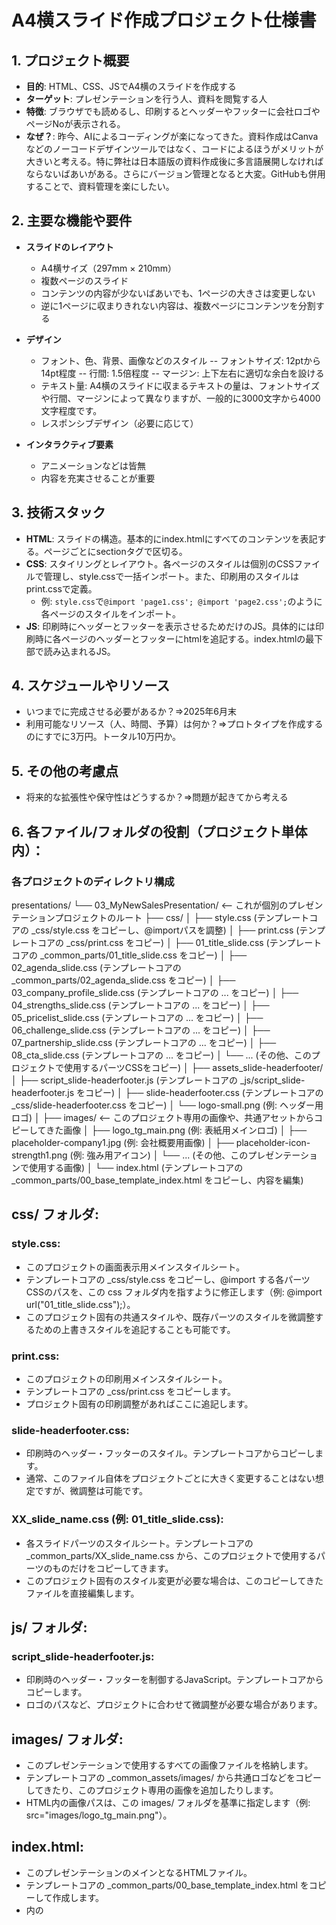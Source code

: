 # A4横スライド作成プロジェクト仕様書

## 1. プロジェクト概要
- **目的**: HTML、CSS、JSでA4横のスライドを作成する
- **ターゲット**: プレゼンテーションを行う人、資料を閲覧する人
- **特徴**: ブラウザでも読めるし、印刷するとヘッダーやフッターに会社ロゴやページNoが表示される。
- **なぜ？**: 昨今、AIによるコーディングが楽になってきた。資料作成はCanvaなどのノーコードデザインツールではなく、コードによるほうがメリットが大きいと考える。特に弊社は日本語版の資料作成後に多言語展開しなければならないばあいがある。さらにバージョン管理となると大変。GitHubも併用することで、資料管理を楽にしたい。

## 2. 主要な機能や要件
- **スライドのレイアウト**
  - A4横サイズ（297mm × 210mm）
  - 複数ページのスライド
  - コンテンツの内容が少ないばあいでも、1ページの大きさは変更しない
  - 逆に1ページに収まりきれない内容は、複数ページにコンテンツを分割する

- **デザイン**
  - フォント、色、背景、画像などのスタイル
  -- フォントサイズ: 12ptから14pt程度
  -- 行間: 1.5倍程度
  -- マージン: 上下左右に適切な余白を設ける
  - テキスト量: A4横のスライドに収まるテキストの量は、フォントサイズや行間、マージンによって異なりますが、一般的に3000文字から4000文字程度です。
  - レスポンシブデザイン（必要に応じて）

- **インタラクティブ要素**
  - アニメーションなどは皆無
  - 内容を充実させることが重要

## 3. 技術スタック
- **HTML**: スライドの構造。基本的にindex.htmlにすべてのコンテンツを表記する。ページごとにsectionタグで区切る。
- **CSS**: スタイリングとレイアウト。各ページのスタイルは個別のCSSファイルで管理し、style.cssで一括インポート。また、印刷用のスタイルはprint.cssで定義。
  - 例: `style.css`で`@import 'page1.css'; @import 'page2.css';`のように各ページのスタイルをインポート。
- **JS**: 印刷時にヘッダーとフッターを表示させるためだけのJS。具体的には印刷時に各ページのヘッダーとフッターにhtmlを追記する。index.htmlの最下部で読み込まれるJS。


## 4. スケジュールやリソース
- いつまでに完成させる必要があるか？⇒2025年6月末
- 利用可能なリソース（人、時間、予算）は何か？⇒プロトタイプを作成するのにすでに3万円。トータル10万円か。

## 5. その他の考慮点
- 将来的な拡張性や保守性はどうするか？⇒問題が起きてから考える


## 6. 各ファイル/フォルダの役割（プロジェクト単体内）：

### 各プロジェクトのディレクトリ構成

presentations/
└── 03_MyNewSalesPresentation/  <-- これが個別のプレゼンテーションプロジェクトのルート
    ├── css/
    │   ├── style.css               (テンプレートコアの _css/style.css をコピーし、@importパスを調整)
    │   ├── print.css               (テンプレートコアの _css/print.css をコピー) 
    │   ├── 01_title_slide.css      (テンプレートコアの _common_parts/01_title_slide.css をコピー)
    │   ├── 02_agenda_slide.css     (テンプレートコアの _common_parts/02_agenda_slide.css をコピー)
    │   ├── 03_company_profile_slide.css (テンプレートコアの ... をコピー)
    │   ├── 04_strengths_slide.css       (テンプレートコアの ... をコピー)
    │   ├── 05_pricelist_slide.css       (テンプレートコアの ... をコピー)
    │   ├── 06_challenge_slide.css       (テンプレートコアの ... をコピー)
    │   ├── 07_partnership_slide.css     (テンプレートコアの ... をコピー)
    │   ├── 08_cta_slide.css             (テンプレートコアの ... をコピー)
    │   └── ... (その他、このプロジェクトで使用するパーツCSSをコピー)
    │
    ├── assets_slide-headerfooter/
    │   ├── script_slide-headerfooter.js (テンプレートコアの _js/script_slide-headerfooter.js をコピー)
    │   ├── slide-headerfooter.css  (テンプレートコアの _css/slide-headerfooter.css をコピー)
    │   └── logo-small.png            (例: ヘッダー用ロゴ)
    │
    ├── images/  <-- このプロジェクト専用の画像や、共通アセットからコピーしてきた画像
    │   ├── logo_tg_main.png          (例: 表紙用メインロゴ)
    │   ├── placeholder-company1.jpg  (例: 会社概要用画像)
    │   ├── placeholder-icon-strength1.png (例: 強み用アイコン)
    │   └── ... (その他、このプレゼンテーションで使用する画像)
    │
    └── index.html   (テンプレートコアの _common_parts/00_base_template_index.html をコピーし、内容を編集)

## css/ フォルダ:
### style.css:
- このプロジェクトの画面表示用メインスタイルシート。
- テンプレートコアの _css/style.css をコピーし、@import する各パーツCSSのパスを、この css フォルダ内を指すように修正します（例: @import url("01_title_slide.css");）。
- このプロジェクト固有の共通スタイルや、既存パーツのスタイルを微調整するための上書きスタイルを追記することも可能です。

### print.css:
- このプロジェクトの印刷用メインスタイルシート。
- テンプレートコアの _css/print.css をコピーします。
- プロジェクト固有の印刷調整があればここに追記します。

### slide-headerfooter.css:
- 印刷時のヘッダー・フッターのスタイル。テンプレートコアからコピーします。
- 通常、このファイル自体をプロジェクトごとに大きく変更することはない想定ですが、微調整は可能です。

### XX_slide_name.css (例: 01_title_slide.css):
- 各スライドパーツのスタイルシート。テンプレートコアの _common_parts/XX_slide_name.css から、このプロジェクトで使用するパーツのものだけをコピーしてきます。
- このプロジェクト固有のスタイル変更が必要な場合は、このコピーしてきたファイルを直接編集します。

## js/ フォルダ:
### script_slide-headerfooter.js:
- 印刷時のヘッダー・フッターを制御するJavaScript。テンプレートコアからコピーします。
- ロゴのパスなど、プロジェクトに合わせて微調整が必要な場合があります。

## images/ フォルダ:
- このプレゼンテーションで使用するすべての画像ファイルを格納します。
- テンプレートコアの _common_assets/images/ から共通ロゴなどをコピーしてきたり、このプロジェクト専用の画像を追加したりします。
- HTML内の画像パスは、この images/ フォルダを基準に指定します（例: src="images/logo_tg_main.png"）。

## index.html:
- このプレゼンテーションのメインとなるHTMLファイル。
- テンプレートコアの _common_parts/00_base_template_index.html をコピーして作成します。
- <head> 内の <title> やメタタグ、CSS/JSのリンクパスを、このプロジェクトに合わせて編集します。
- <main class="presentation-content"> の中に、テンプレートコアの _common_parts/XX_slide_name.html から必要なスライドパーツのHTML構造をコピー＆ペーストし、内容（テキスト、画像パスなど）をこのプレゼンテーション用に書き換えます。

---

*詳細は都度追記していきます。* 